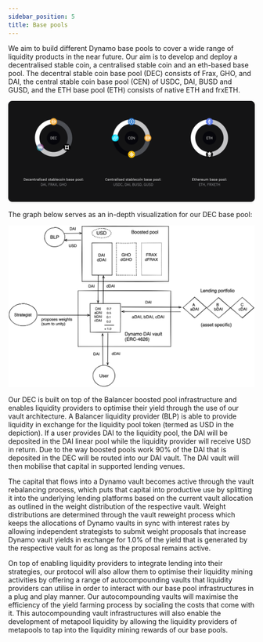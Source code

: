 ```yaml
---
sidebar_position: 5
title: Base pools
---
```


We aim to build different Dynamo base pools to cover a wide range of liquidity products in the near future.
Our aim is to develop and deploy a decentralised stable coin, a centralised stable coin and an eth-based base pool.
The decentral stable coin base pool (DEC) consists of Frax, GHO, and DAI, the central stable coin base pool (CEN) of USDC, DAI, BUSD and GUSD, and the ETH base pool (ETH) consists of native ETH and frxETH.

![Base pool composition](../assets/deck/8_b.png)

The graph below serves as an in-depth visualization for our DEC base pool:

![Base pool architecture](../assets/base_pool.png)

Our DEC is built on top of the Balancer boosted pool infrastructure and enables liquidity providers to optimise their yield through the use of our vault architecture.
A Balancer liquidity provider (BLP) is able to provide liquidity in exchange for the liquidity pool token (termed as USD in the depiction).
If a user provides DAI to the liquidity pool, the DAI will be deposited in the DAI linear pool while the liquidity provider will receive USD in return.
Due to the way boosted pools work 90% of the DAI that is deposited in the DEC will be routed into our DAI vault.
The DAI vault will then mobilise that capital in supported lending venues.

The capital that flows into a Dynamo vault becomes active through the vault rebalancing process, which puts that capital into productive use by splitting it into the underlying lending platforms based on the current vault allocation as outlined in the weight distribution of the respective vault.
Weight distributions are determined through the vault reweight process which keeps the allocations of Dynamo vaults in sync with interest rates by allowing independent strategists to submit weight proposals that increase Dynamo vault yields in exchange for 1.0% of the yield that is generated by the respective vault for as long as the proposal remains active.

On top of enabling liquidity providers to integrate lending into their strategies, our protocol will also allow them to optimise their liquidity mining activities by offering a range of autocompounding vaults that liquidity providers can utilise in order to interact with our base pool infrastructures in a plug and play manner.
Our autocompounding vaults will maximise the efficiency of the yield farming process by socialing the costs that come with it.
This autocompounding vault infrastructures will also enable the development of metapool liquidity by allowing the liquidity providers of metapools to tap into the liquidity mining rewards of our base pools.
